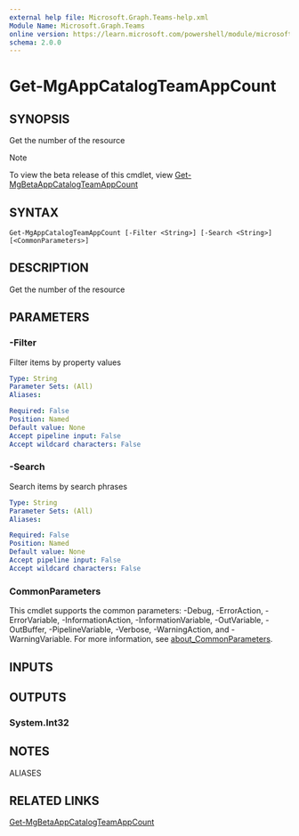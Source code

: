 ```yaml
---
external help file: Microsoft.Graph.Teams-help.xml
Module Name: Microsoft.Graph.Teams
online version: https://learn.microsoft.com/powershell/module/microsoft.graph.teams/get-mgappcatalogteamappcount
schema: 2.0.0
---
```


# Get-MgAppCatalogTeamAppCount

## SYNOPSIS
Get the number of the resource

> [!NOTE]
> To view the beta release of this cmdlet, view [Get-MgBetaAppCatalogTeamAppCount](/powershell/module/Microsoft.Graph.Beta.Teams/Get-MgAppCatalogTeamAppCount?view=graph-powershell-beta)

## SYNTAX

```
Get-MgAppCatalogTeamAppCount [-Filter <String>] [-Search <String>] [<CommonParameters>]
```

## DESCRIPTION
Get the number of the resource

## PARAMETERS

### -Filter
Filter items by property values

```yaml
Type: String
Parameter Sets: (All)
Aliases:

Required: False
Position: Named
Default value: None
Accept pipeline input: False
Accept wildcard characters: False
```

### -Search
Search items by search phrases

```yaml
Type: String
Parameter Sets: (All)
Aliases:

Required: False
Position: Named
Default value: None
Accept pipeline input: False
Accept wildcard characters: False
```

### CommonParameters
This cmdlet supports the common parameters: -Debug, -ErrorAction, -ErrorVariable, -InformationAction, -InformationVariable, -OutVariable, -OutBuffer, -PipelineVariable, -Verbose, -WarningAction, and -WarningVariable. For more information, see [about_CommonParameters](http://go.microsoft.com/fwlink/?LinkID=113216).

## INPUTS

## OUTPUTS

### System.Int32
## NOTES

ALIASES

## RELATED LINKS
[Get-MgBetaAppCatalogTeamAppCount](/powershell/module/Microsoft.Graph.Beta.Teams/Get-MgAppCatalogTeamAppCount?view=graph-powershell-beta)

